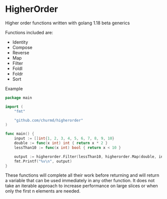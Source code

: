 # HigherOrder

Higher order functions written with golang 1.18 beta generics

Functions included are:
* Identity
* Compose
* Reverse
* Map
* Filter
* Foldl
* Foldr
* Sort

Example

```go
package main

import (
	"fmt"

	"github.com/churmd/higherorder"
)

func main() {
	input := []int{1, 2, 3, 4, 5, 6, 7, 8, 9, 10}
	double := func(x int) int { return x * 2 }
	lessThan10 := func(x int) bool { return x < 10 }

	output := higherorder.Filter(lessThan10, higherorder.Map(double, input)) // output == []int{2, 4, 6, 8}
	fmt.Printf("%v\n", output)
}

```


These functions will complete all their work before returning and will return a variable that can be used immediately in any other function. It does not take an iterable approach to increase performance on large slices or when only the first n elements are needed. 
